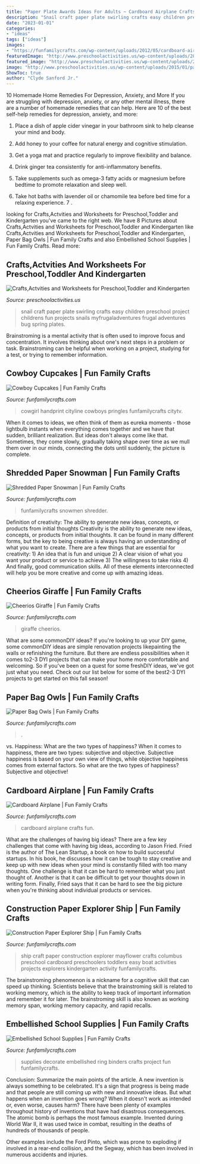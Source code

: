 ```yaml
---
title: "Paper Plate Awards Ideas For Adults ~ Cardboard Airplane Crafts Fun"
description: "Snail craft paper plate swirling crafts easy children preschool project childrens fun projects snails myfrugaladventures frugal adventures bug spring plates"
date: "2023-01-01"
categories:
- "ideas"
tags: ["ideas"]
images:
- "https://funfamilycrafts.com/wp-content/uploads/2012/05/cardboard-airplane.jpg"
featuredImage: "http://www.preschoolactivities.us/wp-content/uploads/2015/01/paper-plate-snail.jpg"
featured_image: "http://www.preschoolactivities.us/wp-content/uploads/2015/01/paper-plate-snail.jpg"
image: "http://www.preschoolactivities.us/wp-content/uploads/2015/01/paper-plate-snail.jpg"
ShowToc: true
author: "Clyde Sanford Jr."
---
```



10 Homemade Home Remedies For Depression, Anxiety, and More
If you are struggling with depression, anxiety, or any other mental illness, there are a number of homemade remedies that can help. Here are 10 of the best self-help remedies for depression, anxiety, and more:
1. Place a dish of apple cider vinegar in your bathroom sink to help cleanse your mind and body.

2. Add honey to your coffee for natural energy and cognitive stimulation.

3. Get a yoga mat and practice regularly to improve flexibility and balance.

4. Drink ginger tea consistently for anti-inflammatory benefits.

5. Take supplements such as omega-3 fatty acids or magnesium before bedtime to promote relaxation and sleep well.

6. Take hot baths with lavender oil or chamomile tea before bed time for a relaxing experience.      7 .

	

		
looking for Crafts,Actvities and Worksheets for Preschool,Toddler and Kindergarten you've came to the right web. We have 8 Pictures about Crafts,Actvities and Worksheets for Preschool,Toddler and Kindergarten like Crafts,Actvities and Worksheets for Preschool,Toddler and Kindergarten, Paper Bag Owls | Fun Family Crafts and also Embellished School Supplies | Fun Family Crafts. Read more:
		
    
## Crafts,Actvities And Worksheets For Preschool,Toddler And Kindergarten

<img loading=lazy src="http://www.preschoolactivities.us/wp-content/uploads/2015/01/paper-plate-snail.jpg" onerror="this.onerror=null;this.src='https://tse2.mm.bing.net/th?id=OIP.gLFD4nLGEqirBlrj0wfIEQHaLH&amp;pid=15.1';" alt="Crafts,Actvities and Worksheets for Preschool,Toddler and Kindergarten">

_Source: preschoolactivities.us_

>snail craft paper plate swirling crafts easy children preschool project childrens fun projects snails myfrugaladventures frugal adventures bug spring plates. 

	

Brainstroming is a mental activity that is often used to improve focus and concentration. It involves thinking about one's next steps in a problem or task. Brainstroming can be helpful when working on a project, studying for a test, or trying to remember information.

    
## Cowboy Cupcakes | Fun Family Crafts

<img loading=lazy src="https://funfamilycrafts.com/wp-content/uploads/2014/01/cowboy_cupcakes.jpeg" onerror="this.onerror=null;this.src='https://tse3.mm.bing.net/th?id=OIP.JONuN8OW3zMm9oZKC7mVxQHaE6&amp;pid=15.1';" alt="Cowboy Cupcakes | Fun Family Crafts">

_Source: funfamilycrafts.com_

>cowgirl handprint cityline cowboys pringles funfamilycrafts citytv. 

	

When it comes to ideas, we often think of them as eureka moments - those lightbulb instants when everything comes together and we have that sudden, brilliant realization. But ideas don't always come like that. Sometimes, they come slowly, gradually taking shape over time as we mull them over in our minds, connecting the dots until suddenly, the picture is complete.

    
## Shredded Paper Snowman | Fun Family Crafts

<img loading=lazy src="https://funfamilycrafts.com/wp-content/uploads/2013/11/shredded_paper_snowman.jpg" onerror="this.onerror=null;this.src='https://tse3.mm.bing.net/th?id=OIP.ftbEpvRSq8qFiRRKz1qX1QHaFj&amp;pid=15.1';" alt="Shredded Paper Snowman | Fun Family Crafts">

_Source: funfamilycrafts.com_

>funfamilycrafts snowmen shredder. 

	

Definition of creativity: The ability to generate new ideas, concepts, or products from initial thoughts
Creativity is the ability to generate new ideas, concepts, or products from initial thoughts. It can be found in many different forms, but the key to being creative is always having an understanding of what you want to create. There are a few things that are essential for creativity: 1) An idea that is fun and unique 2) A clear vision of what you want your product or service to achieve 3) The willingness to take risks 4) And finally, good communication skills. All of these elements interconnected will help you be more creative and come up with amazing ideas.

    
## Cheerios Giraffe | Fun Family Crafts

<img loading=lazy src="https://funfamilycrafts.com/wp-content/uploads/2014/01/1-giraffe-craft-cheerios.jpg" onerror="this.onerror=null;this.src='https://tse3.mm.bing.net/th?id=OIP.3ktMK_IV6rtzehbRzySXCwAAAA&amp;pid=15.1';" alt="Cheerios Giraffe | Fun Family Crafts">

_Source: funfamilycrafts.com_

>giraffe cheerios. 

	

What are some commonDIY ideas?
If you're looking to up your DIY game, some commonDIY ideas are simple renovation projects likepainting the walls or refinishing the furniture. But there are endless possibilities when it comes to2-3 DYI projects that can make your home more comfortable and welcoming. So if you've been on a quest for some freshDIY ideas, we've got just what you need. Check out our list below for some of the best2-3 DYI projects to get started on this fall season!

    
## Paper Bag Owls | Fun Family Crafts

<img loading=lazy src="https://funfamilycrafts.com/wp-content/uploads/2011/07/paperbagowls.jpg" onerror="this.onerror=null;this.src='https://tse1.mm.bing.net/th?id=OIP.8UYWxZQdX9vSiYOFoQ-oQgHaKA&amp;pid=15.1';" alt="Paper Bag Owls | Fun Family Crafts">

_Source: funfamilycrafts.com_

>. 

	

vs. Happiness: What are the two types of happiness?
When it comes to happiness, there are two types: subjective and objective. Subjective happiness is based on your own view of things, while objective happiness comes from external factors. So what are the two types of happiness? Subjective and objective!

    
## Cardboard Airplane | Fun Family Crafts

<img loading=lazy src="https://funfamilycrafts.com/wp-content/uploads/2012/05/cardboard-airplane.jpg" onerror="this.onerror=null;this.src='https://tse4.mm.bing.net/th?id=OIP.sjelRnnXRhoPIcQ8iYPxoQHaF7&amp;pid=15.1';" alt="Cardboard Airplane | Fun Family Crafts">

_Source: funfamilycrafts.com_

>cardboard airplane crafts fun. 

	

What are the challenges of having big ideas?
There are a few key challenges that come with having big ideas, according to Jason Fried. Fried is the author of The Lean Startup, a book on how to build successful startups. In his book, he discusses how it can be tough to stay creative and keep up with new ideas when your mind is constantly filled with too many thoughts. 
One challenge is that it can be hard to remember what you just thought of. Another is that it can be difficult to get your thoughts down in writing form. Finally, Fried says that it can be hard to see the big picture when you're thinking about individual products or services.

    
## Construction Paper Explorer Ship | Fun Family Crafts

<img loading=lazy src="https://funfamilycrafts.com/wp-content/uploads/2017/02/construction-paper-explorer-ship-cindy.jpg" onerror="this.onerror=null;this.src='https://tse2.mm.bing.net/th?id=OIP.2789i74WXy1-mDKJjSxa5gHaLG&amp;pid=15.1';" alt="Construction Paper Explorer Ship | Fun Family Crafts">

_Source: funfamilycrafts.com_

>ship craft paper construction explorer mayflower crafts columbus preschool cardboard preschoolers toddlers easy boat activities projects explorers kindergarten activity funfamilycrafts. 

	

The brainstroming phenomenon is a nickname for a cognitive skill that can speed up thinking. Scientists believe that the brainstroming skill is related to working memory, which is the ability to keep track of important information and remember it for later. The brainstroming skill is also known as working memory span, working memory capacity, and rapid recalls.

    
## Embellished School Supplies | Fun Family Crafts

<img loading=lazy src="https://funfamilycrafts.com/wp-content/uploads/2012/08/DSCN22941.jpg" onerror="this.onerror=null;this.src='https://tse3.mm.bing.net/th?id=OIP.MoA8TK1pePDz-lR8wsh6QAHaHP&amp;pid=15.1';" alt="Embellished School Supplies | Fun Family Crafts">

_Source: funfamilycrafts.com_

>supplies decorate embellished ring binders crafts project fun funfamilycrafts. 

	

Conclusion: Summarize the main points of the article.
A new invention is always something to be celebrated. It's a sign that progress is being made and that people are still coming up with new and innovative ideas. But what happens when an invention goes wrong? When it doesn't work as intended or, even worse, causes harm?
There have been plenty of examples throughout history of inventions that have had disastrous consequences. The atomic bomb is perhaps the most famous example. Invented during World War II, it was used twice in combat, resulting in the deaths of hundreds of thousands of people.

Other examples include the Ford Pinto, which was prone to exploding if involved in a rear-end collision, and the Segway, which has been involved in numerous accidents and injuries.

